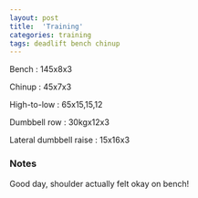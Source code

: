 ```yaml
---
layout: post
title:  'Training'
categories: training
tags: deadlift bench chinup
---
```


Bench : 145x8x3

Chinup  : 45x7x3

High-to-low : 65x15,15,12

Dumbbell row  : 30kgx12x3

Lateral dumbbell raise  : 15x16x3

### Notes

Good day, shoulder actually felt okay on bench!
